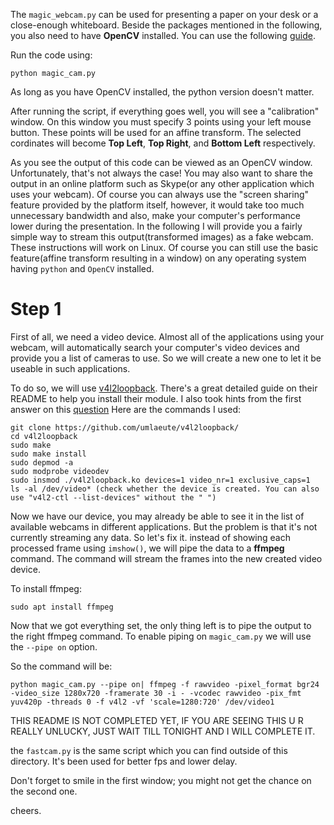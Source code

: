 The `magic_webcam.py` can be used for presenting a paper on your desk or a close-enough whiteboard. Beside the packages mentioned in the following, you also need to have **OpenCV** installed. You can use the following [guide](https://www.learnopencv.com/install-opencv3-on-ubuntu/).

Run the code using:
```
python magic_cam.py
```
As long as you have OpenCV installed, the python version doesn't matter.

After running the script, if everything goes well, you will see a "calibration" window. On this window you must specify 3 points using your left mouse button. These points will be used for an affine transform. The selected cordinates will become **Top Left**, **Top Right**, and **Bottom Left** respectively.

As you see the output of this code can be viewed as an OpenCV window. Unfortunately, that's not always the case! You may also want to share the output in an online platform such as Skype(or any other application which uses your webcam). Of course you can always use the "screen sharing" feature provided by the platform itself, however,  it would take too much unnecessary bandwidth and also, make your computer's performance lower during the presentation. In the following I will provide you a fairly simple way to stream this output(transformed images) as a fake webcam.
These instructions will work on Linux. Of course you can still use the basic feature(affine transform resulting in a window) on any operating system having `python` and `OpenCV` installed. 

# Step 1

First of all, we need a video device. Almost all of the applications using your webcam, will automatically search your computer's video devices and provide you a list of cameras to use. So we will create a new one to let it be useable in  such applications.

To do so, we will use [v4l2loopback](https://github.com/umlaeute/v4l2loopback). There's a great detailed guide on their README to help you install their module. I also took hints from the first answer on this [question](https://unix.stackexchange.com/questions/528400/how-can-i-stream-my-desktop-screen-to-dev-video1-as-a-fake-webcam-on-linux?answertab=active#tab-top)
Here are the commands I used: 
```
git clone https://github.com/umlaeute/v4l2loopback/
cd v4l2loopback
sudo make
sudo make install
sudo depmod -a
sudo modprobe videodev
sudo insmod ./v4l2loopback.ko devices=1 video_nr=1 exclusive_caps=1
ls -al /dev/video* (check whether the device is created. You can also use "v4l2-ctl --list-devices" without the " ")
```
Now we have our device, you may already be able to see it in the list of available webcams in different applications. But the problem is that it's not currently streaming any data. So let's fix it. instead of showing each processed frame using `imshow()`, we will pipe the data to a **ffmpeg** command. The command will stream the frames into the new created video device.

To install ffmpeg:
```
sudo apt install ffmpeg
```

Now that we got everything set, the only thing left is to pipe the output to the right ffmpeg command. To enable piping on `magic_cam.py` we will use the `--pipe on` option.

So the command will be:
```
python magic_cam.py --pipe on| ffmpeg -f rawvideo -pixel_format bgr24 -video_size 1280x720 -framerate 30 -i - -vcodec rawvideo -pix_fmt yuv420p -threads 0 -f v4l2 -vf 'scale=1280:720' /dev/video1
```



THIS README IS NOT COMPLETED YET, IF YOU ARE SEEING THIS U R REALLY UNLUCKY, JUST WAIT TILL TONIGHT AND I WILL COMPLETE IT.



the `fastcam.py` is the same script which you can find outside of this directory. It's been used for better fps and lower delay.



Don't forget to smile in the first window; you might not get the chance on the second one.

cheers.
